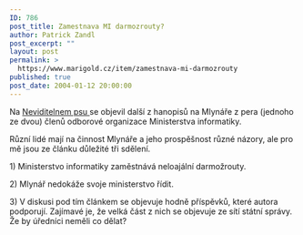 ```yaml
---
ID: 786
post_title: Zamestnava MI darmozrouty?
author: Patrick Zandl
post_excerpt: ""
layout: post
permalink: >
  https://www.marigold.cz/item/zamestnava-mi-darmozrouty
published: true
post_date: 2004-01-12 20:00:00
---
```

<P>Na <A href="http://pes.eunet.cz/clanky/2004/01/34984_0_0_0.html">Neviditelnem psu </A>se objevil další z hanopisů na Mlynáře z pera (jednoho ze dvou) členů odborové organizace Ministerstva informatiky. </P>
<P>Různí lidé mají na činnost Mlynáře a jeho prospěšnost různé názory, ale pro mě jsou ze článku&#160;důležité&#160;tři sdělení.</P>
<P>1) Ministerstvo informatiky zaměstnává&#160;neloajální darmožrouty.</P>
<P>2) Mlynář nedokáže svoje ministerstvo řídit.</P>
<P>3) V diskusi pod tím článkem se objevuje hodně příspěvků, které autora podporují. Zajímavé je, že velká část z nich se objevuje ze sítí státní správy. Že by úředníci neměli co dělat?</P>